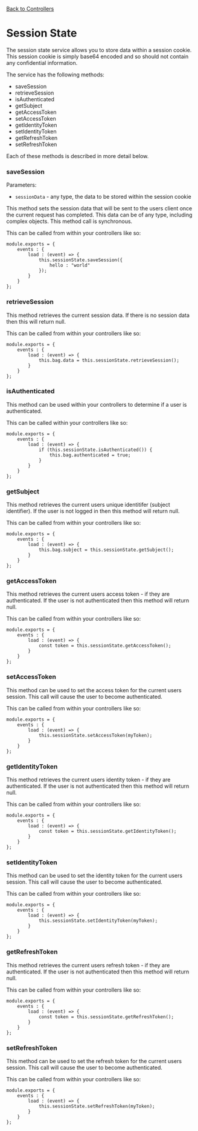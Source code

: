[Back to Controllers](/src/support.documentation/websites/controllers)

# Session State

The session state service allows you to store data within a session cookie. This session cookie is simply base64 encoded and so should not contain any confidential information.

The service has the following methods:

*   saveSession
*   retrieveSession
*   isAuthenticated
*   getSubject
*   getAccessToken
*   setAccessToken
*   getIdentityToken
*   setIdentityToken
*   getRefreshToken
*   setRefreshToken

Each of these methods is described in more detail below.

### saveSession

Parameters:

*   `sessionData` - any type, the data to be stored within the session cookie

This method sets the session data that will be sent to the users client once the current request has completed. This data can be of any type, including complex objects. This method call is synchronous.

This can be called from within your controllers like so:

```
module.exports = {
	events : {
		load : (event) => {
			this.sessionState.saveSession({
				hello : "world"
			});
		}
	}
};
```

### retrieveSession

This method retrieves the current session data. If there is no session data then this will return null.

This can be called from within your controllers like so:

```
module.exports = {
	events : {
		load : (event) => {
			this.bag.data = this.sessionState.retrieveSession();
		}
	}
};
```

### isAuthenticated

This method can be used within your controllers to determine if a user is authenticated.

This can be called within your controllers like so:

```
module.exports = {
	events : {
		load : (event) => {
			if (this.sessionState.isAuthenticated()) {
				this.bag.authenticated = true;
			}
		}
	}
};
```

### getSubject

This method retrieves the current users unique identitifer (subject identifier). If the user is not logged in then this method will return null.

This can be called from within your controllers like so:

```
module.exports = {
	events : {
		load : (event) => {
			this.bag.subject = this.sessionState.getSubject();
		}
	}
};
```

### getAccessToken

This method retrieves the current users access token - if they are authenticated. If the user is not authenticated then this method will return null.

This can be called from within your controllers like so:

```
module.exports = {
	events : {
		load : (event) => {
			const token = this.sessionState.getAccessToken();
		}
	}
};
```

### setAccessToken

This method can be used to set the access token for the current users session. This call will cause the user to become authenticated.

This can be called from within your controllers like so:

```
module.exports = {
	events : {
		load : (event) => {
			this.sessionState.setAccessToken(myToken);
		}
	}
};
```

### getIdentityToken

This method retrieves the current users identity token - if they are authenticated. If the user is not authenticated then this method will return null.

This can be called from within your controllers like so:

```
module.exports = {
	events : {
		load : (event) => {
			const token = this.sessionState.getIdentityToken();
		}
	}
};
```

### setIdentityToken

This method can be used to set the identity token for the current users session. This call will cause the user to become authenticated.

This can be called from within your controllers like so:

```
module.exports = {
	events : {
		load : (event) => {
			this.sessionState.setIdentityToken(myToken);
		}
	}
};
```

### getRefreshToken

This method retrieves the current users refresh token - if they are authenticated. If the user is not authenticated then this method will return null.

This can be called from within your controllers like so:

```
module.exports = {
	events : {
		load : (event) => {
			const token = this.sessionState.getRefreshToken();
		}
	}
};
```

### setRefreshToken

This method can be used to set the refresh token for the current users session. This call will cause the user to become authenticated.

This can be called from within your controllers like so:

```
module.exports = {
	events : {
		load : (event) => {
			this.sessionState.setRefreshToken(myToken);
		}
	}
};
```